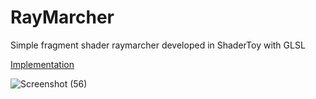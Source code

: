 # RayMarcher
Simple fragment shader raymarcher developed in ShaderToy with GLSL

[Implementation](https://www.shadertoy.com/view/DlyBDw)

![Screenshot (56)](https://github.com/dylan-berndt/RayMarcher/assets/33700799/3cedd0b3-513b-43e0-9f22-eaba19ebb834)

